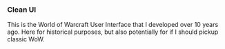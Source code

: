 ### Clean UI

This is the World of Warcraft User Interface that I developed over 10 years
ago. Here for historical purposes, but also potentially for if I should pickup
classic WoW.
